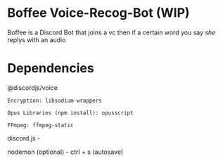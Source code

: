 # Boffee Voice-Recog-Bot (WIP)
  Boffee is a Discord Bot that joins a vc then if a certain word you say _she_ replys with an audio
# Dependencies
  @discordjs/voice
  
    Encryption: libsodium-wrappers
    
    Opus Libraries (npm install): opusscript
    
    FFmpeg: ffmpeg-static
    
  discord.js - 
  
  nodemon (optional) - ctrl + s (autosave)
